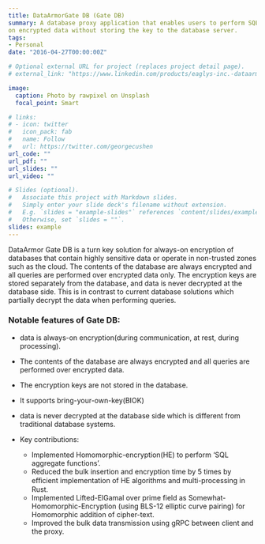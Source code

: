 ```yaml
---
title: DataArmorGate DB (Gate DB)
summary: A database proxy application that enables users to perform SQL queries
on encrypted data without storing the key to the database server. 
tags:
- Personal
date: "2016-04-27T00:00:00Z"

# Optional external URL for project (replaces project detail page).
# external_link: "https://www.linkedin.com/products/eaglys-inc.-dataarmor-gate-db/"

image:
  caption: Photo by rawpixel on Unsplash
  focal_point: Smart

# links:
# - icon: twitter
#   icon_pack: fab
#   name: Follow
#   url: https://twitter.com/georgecushen
url_code: ""
url_pdf: ""
url_slides: ""
url_video: ""

# Slides (optional).
#   Associate this project with Markdown slides.
#   Simply enter your slide deck's filename without extension.
#   E.g. `slides = "example-slides"` references `content/slides/example-slides.md`.
#   Otherwise, set `slides = ""`.
slides: example
---
```

DataArmor Gate DB is a turn key solution for always-on encryption of databases that contain highly sensitive data or operate in non-trusted zones such as the cloud. The contents of the database are always encrypted and all queries are performed over encrypted data only. The encryption keys are stored separately from the database, and data is never decrypted at the database side. This is in contrast to current database solutions which partially decrypt the data when performing queries.
### Notable features of Gate DB:

- data is always-on encryption(during communication, at rest, during processing).
- The contents of the database are always encrypted and all queries are performed over encrypted data.
- The encryption keys are not stored in the database.
- It supports bring-your-own-key(BIOK)
- data is never decrypted at the database side which is different from traditional database systems.
  
- Key contributions:
  - Implemented Homomorphic-encryption(HE) to perform ‘SQL aggregate functions’.
  - Reduced the bulk insertion and encryption time by 5 times by eﬀicient implementation of HE algorithms and multi-processing in Rust.
  - Implemented Lifted-ElGamal over prime field as Somewhat-Homomorphic-Encryption (using BLS-12 elliptic curve pairing) for Homomorphic addition of cipher-text.
  - Improved the bulk data transmission using gRPC between client and the proxy.